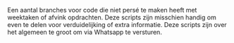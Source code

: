 Een aantal branches voor code die niet persé te maken heeft met weektaken of afvink opdrachten.
Deze scripts zijn misschien handig om even te delen voor verduidelijking of extra informatie.
Deze scripts zijn over het algemeen te groot om via Whatsapp te versturen.

